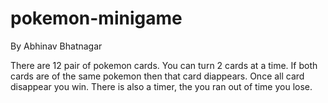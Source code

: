 # pokemon-minigame

By Abhinav Bhatnagar

There are 12 pair of pokemon cards. 
You can turn 2 cards at a time. 
If both cards are of the same pokemon then that card diappears. 
Once all card disappear you win. There is also a timer, the you ran out of time you lose.
